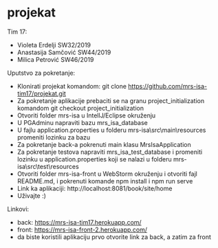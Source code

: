 # projekat

Tim 17:
  * Violeta Erdelji SW32/2019
  * Anastasija Samčović SW44/2019
  * Milica Petrović SW46/2019
 
Uputstvo za pokretanje:
  * Klonirati projekat komandom: git clone https://github.com/mrs-isa-tim17/projekat.git
  * Za pokretanje aplikacije prebaciti se na granu project_initialization komandom git checkout project_initialization
  * Otvoriti folder mrs-isa u IntellJ/Eclipse okruženju
  * U PGAdminu napraviti bazu mrs_isa_database
  * U fajlu application.properties u folderu mrs-isa\src\main\resources promeniti lozinku za bazu
  * Za pokretanje back-a pokrenuti main klasu MrsIsaApplication
  * Za pokretanje testova napraviti mrs_isa_test_database i promeniti lozinku u application.properties koji se nalazi u folderu mrs-isa\src\test\resources
  * Otvoriti folder mrs-isa-front u WebStorm okruženju i otvoriti fajl README.md, i pokrenuti komande npm install i npm run serve
  * Link ka aplikaciji: http://localhost:8081/book/site/home
  * Uživajte :)

Linkovi:
  * back: https://mrs-isa-tim17.herokuapp.com/
  * front: https://mrs-isa-front-2.herokuapp.com/
  * da biste koristili aplikaciju prvo otvorite link za back, a zatim za front
